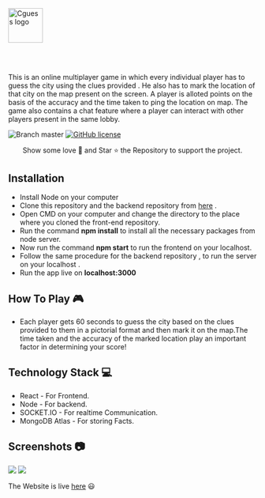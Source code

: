 <a href="https://cguess1.web.app/">
    <img src="https://i.imgur.com/7uTfVwp.png" alt="Cguess logo" title="Cguess" align="left" height="70" />
</a>
</br></br></br>

##           

</br></br></br>This is an online multiplayer game in which every individual player has to guess the city using the clues provided . He also has to mark the location of that city on the map present on the screen. A player is alloted points on the basis of the accuracy and the time taken to ping the location on map. The game also contains a chat feature where a player can interact with other players present in the same lobby. 

![Branch master](https://img.shields.io/badge/branch-master-brightgreen.svg?style=flat-square) [![GitHub license](https://img.shields.io/badge/license-MIT-blue.svg)](https://github.com/arnabuchiha/CGuess-game/blob/master/LICENSE)

<p align="center">
Show some love 💜 and Star ⭐️ the Repository to support the project.

## Installation

- Install Node on your computer
- Clone this repository and the backend repository from <a href="https://github.com/arnabuchiha/CGuess-backend">here</a> .
- Open CMD on your computer and change the directory to the place where you cloned the front-end repository.
- Run the command **npm install** to install all the necessary packages from node server.
- Now run the command **npm start** to run the frontend on your localhost.
- Follow the same procedure for the backend repository , to run the server on your localhost .
- Run the app live on **localhost:3000** 


## How To Play :video_game:

- Each player gets 60 seconds to guess the city based on the clues provided to them in a pictorial format and then mark it on the map.The time taken and the accuracy of the marked location play an important factor in determining your score!

## Technology Stack :computer:
 - React - For Frontend. 
 - Node  - For backend.
 - SOCKET.IO - For realtime Communication.
 - MongoDB Atlas - For storing Facts.
 
  
 ## Screenshots  :camera:
 
 
 
<img src="https://i.imgur.com/YsxxnEZ.png"/>
 
 
<img src="https://i.imgur.com/expkjlX.png" />





 
 

 
 
 The Website is live <a href="https://cguess1.web.app/">here</a> :smiley: 



